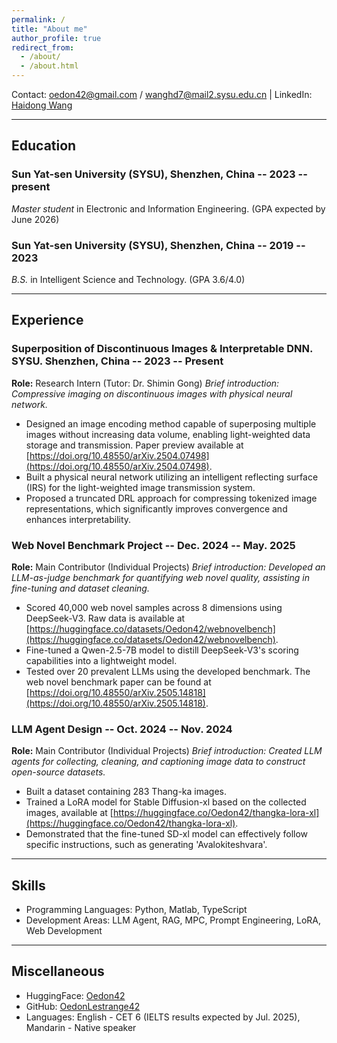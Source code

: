 ```yaml
---
permalink: /
title: "About me"
author_profile: true
redirect_from: 
  - /about/
  - /about.html
---
```


Contact: oedon42@gmail.com / wanghd7@mail2.sysu.edu.cn | LinkedIn: [Haidong Wang](https://www.linkedin.com/in/billryan8)

---

## Education

### **Sun Yat-sen University (SYSU)**, Shenzhen, China -- 2023 -- present
*Master student* in Electronic and Information Engineering. (GPA expected by June 2026)

### **Sun Yat-sen University (SYSU)**, Shenzhen, China -- 2019 -- 2023
*B.S.* in Intelligent Science and Technology. (GPA 3.6/4.0)

---

## Experience

### **Superposition of Discontinuous Images & Interpretable DNN.** SYSU. Shenzhen, China -- 2023 -- Present
**Role:** Research Intern (Tutor: Dr. Shimin Gong)
*Brief introduction: Compressive imaging on discontinuous images with physical neural network.*
- Designed an image encoding method capable of superposing multiple images without increasing data volume, enabling light-weighted data storage and transmission. Paper preview available at [https://doi.org/10.48550/arXiv.2504.07498](https://doi.org/10.48550/arXiv.2504.07498).
- Built a physical neural network utilizing an intelligent reflecting surface (IRS) for the light-weighted image transmission system.
- Proposed a truncated DRL approach for compressing tokenized image representations, which significantly improves convergence and enhances interpretability.

### **Web Novel Benchmark Project** -- Dec. 2024 -- May. 2025
**Role:** Main Contributor (Individual Projects)
*Brief introduction: Developed an LLM-as-judge benchmark for quantifying web novel quality, assisting in fine-tuning and dataset cleaning.*
- Scored 40,000 web novel samples across 8 dimensions using DeepSeek-V3. Raw data is available at [https://huggingface.co/datasets/Oedon42/webnovelbench](https://huggingface.co/datasets/Oedon42/webnovelbench).
- Fine-tuned a Qwen-2.5-7B model to distill DeepSeek-V3's scoring capabilities into a lightweight model.
- Tested over 20 prevalent LLMs using the developed benchmark. The web novel benchmark paper can be found at [https://doi.org/10.48550/arXiv.2505.14818](https://doi.org/10.48550/arXiv.2505.14818).

### **LLM Agent Design** -- Oct. 2024 -- Nov. 2024
**Role:** Main Contributor (Individual Projects)
*Brief introduction: Created LLM agents for collecting, cleaning, and captioning image data to construct open-source datasets.*
- Built a dataset containing 283 Thang-ka images.
- Trained a LoRA model for Stable Diffusion-xl based on the collected images, available at [https://huggingface.co/Oedon42/thangka-lora-xl](https://huggingface.co/Oedon42/thangka-lora-xl).
- Demonstrated that the fine-tuned SD-xl model can effectively follow specific instructions, such as generating 'Avalokiteshvara'.

---

## Skills

- Programming Languages: Python, Matlab, TypeScript
- Development Areas: LLM Agent, RAG, MPC, Prompt Engineering, LoRA, Web Development

---

## Miscellaneous

- HuggingFace: [Oedon42](https://huggingface.co/Oedon42)
- GitHub: [OedonLestrange42](https://github.com/OedonLestrange42)
- Languages: English - CET 6 (IELTS results expected by Jul. 2025), Mandarin - Native speaker
